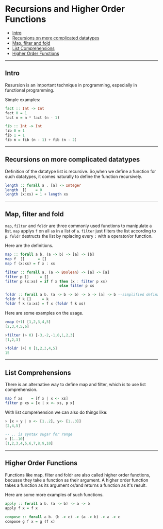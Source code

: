 # Recursions and Higher Order Functions

- [Intro](#intro)
- [Recursions on more complicated datatypes](#recursions-on-more-complicated-datatypes)
- [Map, filter and fold](#map-filter-and-fold)
- [List Comprehensions](#list-comprehensions)
- [Higher Order Functions](#higher-order-functions)

---

## Intro

Resursion is an important technique in programming, especially in functional programming.

Simple examples:

```haskell
fact :: Int -> Int
fact 0 = 1
fact n = n * fact (n - 1)

fib :: Int -> Int
fib 0 = 1
fib 1 = 1
fib n = fib (n - 1) + fib (n - 2)
```



---

## Recursions on more complicated datatypes

Definition of the datatype list is recursive. So,when we define a function for such datatypes, it comes naturally to define the function recursively.

```haskell
length :: forall a . [a] -> Integer
length  []    = 0
length (x:xs) = 1 + length xs
```



---

## Map, filter and fold

`map`, `filter` and `foldr` are three commonly used functions to manipulate a list. `map` applys `f` on all `a`s in a list of `a`. `filter` just filters the list according to `p`. `foldr` destructs the list by replacing every `:` with a operator/or function.

Here are the definitions.

```haskell
map :: forall a b. (a -> b) -> [a] -> [b]
map f  []      = []
map f (x:xs) = f x : xs

filter :: forall a. (a -> Boolean) -> [a] -> [a]
filter p []     = []
filter p (x:xs) = if f x then (x : filter p xs)
                         else filter p xs

foldr :: forall a b. (a -> b -> b) -> b -> [a] -> b --simplified defination see typeclass for more info
foldr f k []     = k
foldr f k (x:xs) = f x (foldr f k xs)
```

Here are some examples on the usage.

```haskell
>map (+1) [1,2,3,4,5]
[2,3,4,5,6]

>filter (> 0) [-3,-2,-1,0,1,2,3]
[1,2,3]

>foldr (+) 0 [1,2,3,4,5]
15
```



---

## List Comprehensions

There is an alternative way to define map and filter, which is to use list comprehension.

```haskell
map f xs    = [f x | x <- xs]
filter p xs = [x | x <- xs, p x]
```

With list comprehension we can also do things like:

```haskell
> [x + y | x <- [1..2], y<- [1..3]]
[2,4,5]

-- .. is syntax sugar for range
> [1..10]
[1,2,3,4,5,6,7,8,9,10]

```



---

## Higher Order Functions

Functions like map, filter and foldr are also called higher order functions, becuase they take a function as their argument. A higher order function takes a function as its argument or/and returns a function as it's result.

Here are some more examples of such functions.

```haskell
apply :: forall a b. (a -> b) -> a -> b
apply f x = f x

compose :: forall a b. (b -> c) -> (a -> b) -> a -> c
compose g f x = g (f x)
```
